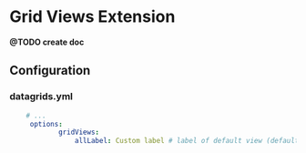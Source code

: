 Grid Views Extension
==================

**@TODO create doc**

Configuration
-------------

### datagrids.yml

``` yml
    # ...
     options:
            gridViews:
                allLabel: Custom label # label of default view (default: "All {Entity name}")
```

